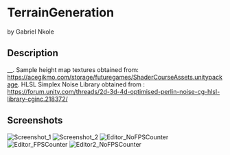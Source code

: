 # TerrainGeneration
by Gabriel Nkole

## Description
__. Sample height map textures obtained from: https://acegikmo.com/storage/futuregames/ShaderCourseAssets.unitypackage.
HLSL Simplex Noise Library obtained from : https://forum.unity.com/threads/2d-3d-4d-optimised-perlin-noise-cg-hlsl-library-cginc.218372/  

## Screenshots
![Screenshot_1](https://github.com/gabriel-nkole/TerrainGeneration/assets/101514971/02ea50b7-4c82-4057-9c45-86bb097e1208)
![Screenshot_2](https://github.com/gabriel-nkole/TerrainGeneration/assets/101514971/40470258-428f-4707-b17a-d76830cd3e4f)
![Editor_NoFPSCounter](https://github.com/gabriel-nkole/TerrainGeneration/assets/101514971/3a1389bb-84a5-48a5-ac95-d631a4434fb2)
![Editor_FPSCounter](https://github.com/gabriel-nkole/TerrainGeneration/assets/101514971/f40b20f7-e932-4f4d-95b3-125158eb140f)
![Editor2_NoFPSCounter](https://github.com/gabriel-nkole/TerrainGeneration/assets/101514971/d806b043-f609-4040-979e-21bb4a2c10f1)

